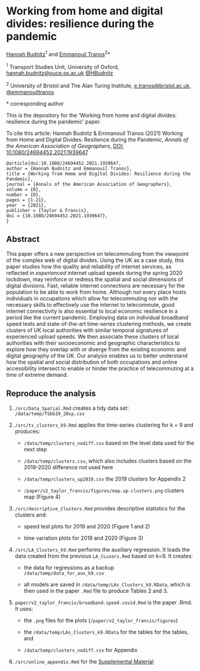 # Working from home and digital divides: resilience during the pandemic

[Hannah Budnitz](https://www.tsu.ox.ac.uk/people/hbudnitz.html)<sup>1</sup> and [Emmanouil Tranos](https://etranos.info/)<sup>2</sup>\* 

<sup>1</sup> Transport Studies Unit, University of Oxford,
[hannah.budnitz@ouce.ox.ac.uk](mailto:hannah.budnitz@ouce.ox.ac.uk)
[@HBudnitz](https://twitter.com/hbudnitz)

<sup>2</sup> University of Bristol and The Alan Turing Institute, [e.tranos@bristol.ac.uk](mailto:e.tranos@bristol.ac.uk), [@emmanouiltranos](https://twitter.com/emmanouiltranos)

\* corresponding author

This is the depository for the 'Working from home and digital divides: resilience during the pandemic' paper.

To cite this article:
Hannah Budnitz & Emmanouil Tranos (2021) Working from Home and Digital Divides: Resilience during the Pandemic, *Annals of the American Association of Geographers*, [DOI: 10.1080/24694452.2021.1939647](https://www.tandfonline.com/doi/full/10.1080/24694452.2021.1939647)

```
@article{doi:10.1080/24694452.2021.1939647,
author = {Hannah Budnitz and Emmanouil Tranos},
title = {Working from Home and Digital Divides: Resilience during the Pandemic},
journal = {Annals of the American Association of Geographers},
volume = {0},
number = {0},
pages = {1-21},
year  = {2021},
publisher = {Taylor & Francis},
doi = {10.1080/24694452.2021.1939647},
}
```

## Abstract

This paper offers a new perspective on telecommuting from the viewpoint of the complex web of digital divides. Using the UK as a case study, this paper studies how the quality and reliability of internet services, as reflected in *experienced* internet upload speeds during the spring 2020 lockdown, may reinforce or redress the spatial and social dimensions of digital divisions. Fast, reliable internet connections are necessary for the population to be able to work from home. Although not every place hosts individuals in occupations which allow for telecommuting nor with the necessary skills to effectively use the internet to telecommute, good internet connectivity is also essential to local economic resilience in a period like the current pandemic. Employing data on individual broadband speed tests and state-of-the-art time-series clustering methods, we create clusters of UK local authorities with similar temporal signatures of experienced upload speeds. We then associate these clusters of local authorities with their socioeconomic and geographic characteristics to explore how they overlap with or diverge from the existing economic and digital geography of the UK. Our analysis enables us to better understand how the spatial and social distribution of both occupations and online accessibility intersect to enable or hinder the practice of telecommuting at a time of extreme demand.

## Reproduce the analysis

1. `/src/Data_Spatial.Rmd` creates a tidy data set: `/data/temp/TSbb19_20sp.csv`

2. `/src/ts_clusters_k9.Rmd` applies the time-series clustering for k = 9 and produces:

    - `/data/temp/clusters_nodiff.csv` based on the level data used for the next step

    - `/data/temp/clusters.csv`, which also includes clusters based on the 2019-2020 difference not used here
    
    - `/data/temp/clusters_up2019.csv` the 2019 clusters for Appendix 2 

    - `/paper/v2_taylor_francis/figures/map.up.clusters.png` clusters map (Figure 4)

3. `/src/descriptive_Clusters.Rmd` provides descriptive statistics for the clusters and:

    - speed test plots for 2019 and 2020 (Figure 1 and 2)

    - time variation plots for 2019 and 2020 (Figure 3)

4. `/src/LA_Clusters_k9.Rmd` performs the auxiliary regression.
It loads the data created from the previous `LA_CLusers.Rmd` based on k=9.
It creates:

    - the data for regressions as a backup `/data/temp/data_for_aux_k9.csv`

    - all models are saved in `/data/temp/LAs_Clusters_k9.RData`, which is then used in the paper `.Rmd` file
    to produce Tables 2 and 3.

5. `paper/v2_taylor_francis/broadband.speed.covid.Rmd` is the paper .Rmd. It uses:

    - the `.png` files for the plots (`/paper/v2_taylor_francis/figures`)

    - the `/data/temp/LAs_Clusters_k9.RData` for the tables for the tables, and

    - `/data/temp/clusters_nodiff.csv` for Appendix
    
6. `/src/online_appendix.Rmd` for the [Supplemental Material](https://etranos.info/lad_upload_clusters/)
